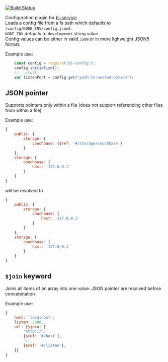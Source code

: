 [![Build Status](https://travis-ci.org/BohemiaInteractive/bi-config.svg?branch=master)](https://travis-ci.org/BohemiaInteractive/bi-config)  

Configuration plugin for [bi-service]()  
Loads a config file from a fs path which defaults to `/config/NODE_ENV/config.json5`.  
`NODE_ENV` defaults to `development` string value.  
Config values can be either in valid `JSON` or in more lighweight [JSON5](https://github.com/json5/json5) format.

Example use:
```js
    const config = require('bi-config');
    config.initialize();
    //...stuff
    var listenPort = config.get("path:to:nested:option");
```

## JSON pointer

Supports pointers only within a file (does not support referencing other files from within a file)

Example use:

```javascript
{
    public: {
        storage: {
            couchbase: {$ref: '#/storage/couchbase'}
        }
    },
    storage: {
        couchbase: {
            host: '127.0.0.1'
        }
    }
}
```

will be resolved to

```javascript
{
    public: {
        storage: {
            couchbase: {
                host: '127.0.0.1'
            }
        }
    },
    storage: {
        couchbase: {
            host: '127.0.0.1'
        }
    }
}

```

## `$join` keyword

Joins all items of an array into one value. JSON pointer are resolved before concatenation

Example use: 
```javascript
{
    host: 'localhost',
    listen: 3000,
    url: {$join: [
        'http://',
        {$ref: '#/host'},
        ':'
        {$ref: '#/listen'},
    ]}
}

```
